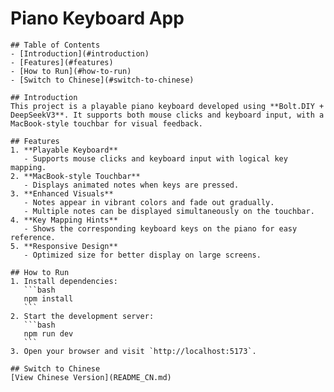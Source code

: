 # Piano Keyboard App

    ## Table of Contents
    - [Introduction](#introduction)
    - [Features](#features)
    - [How to Run](#how-to-run)
    - [Switch to Chinese](#switch-to-chinese)

    ## Introduction
    This project is a playable piano keyboard developed using **Bolt.DIY + DeepSeekV3**. It supports both mouse clicks and keyboard input, with a MacBook-style touchbar for visual feedback.

    ## Features
    1. **Playable Keyboard**
       - Supports mouse clicks and keyboard input with logical key mapping.
    2. **MacBook-style Touchbar**
       - Displays animated notes when keys are pressed.
    3. **Enhanced Visuals**
       - Notes appear in vibrant colors and fade out gradually.
       - Multiple notes can be displayed simultaneously on the touchbar.
    4. **Key Mapping Hints**
       - Shows the corresponding keyboard keys on the piano for easy reference.
    5. **Responsive Design**
       - Optimized size for better display on large screens.

    ## How to Run
    1. Install dependencies:
       ```bash
       npm install
       ```
    2. Start the development server:
       ```bash
       npm run dev
       ```
    3. Open your browser and visit `http://localhost:5173`.

    ## Switch to Chinese
    [View Chinese Version](README_CN.md)
